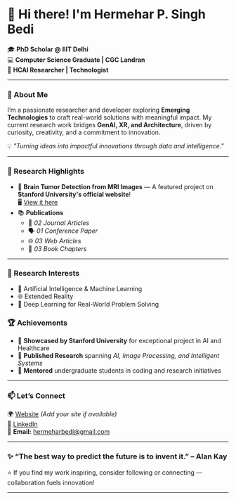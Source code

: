 # 👋 Hi there! I'm Hermehar P. Singh Bedi  

🎓 **PhD Scholar @ IIIT Delhi**  
💻 **Computer Science Graduate | CGC Landran**  
🌟 **HCAI Researcher | Technologist**

---

### 🚀 About Me  

I’m a passionate researcher and developer exploring **Emerging Technologies** to craft real-world solutions with meaningful impact. My current research work bridges **GenAI, XR, and Architecture**, driven by curiosity, creativity, and a commitment to innovation.  

💡 *"Turning ideas into impactful innovations through data and intelligence."*

---

### 🧠 Research Highlights  

- 🧬 **Brain Tumor Detection from MRI Images** — A featured project on **Stanford University's official website**!  
  🖥️ [View it here](https://codeinplace.stanford.edu/2021/showcase/152)  
- 📚 **Publications**  
  - 📰 *02 Journal Articles*  
  - 🗣️ *01 Conference Paper*  
  - 🌐 *03 Web Articles*  
  - 📘 *03 Book Chapters*  

---

### 🔬 Research Interests  

- 🧠 Artificial Intelligence & Machine Learning
- 🌐 Extended Reality
- 🧩 Deep Learning for Real-World Problem Solving  


### 🏆 Achievements  

- 🥇 **Showcased by Stanford University** for exceptional project in AI and Healthcare  
- 🔭 **Published Research** spanning *AI, Image Processing, and Intelligent Systems*  
- 🧩 **Mentored** undergraduate students in coding and research initiatives  

---

### 📫 Let’s Connect  

🌍 [Website](https://sites.google.com/iiitd.ac.in/hermeharbedi) *(Add your site if available)*  
💼 [LinkedIn](#https://www.linkedin.com/in/hermeharbedi/)  
📧 **Email:** hermeharbedi@gmail.com  

---

### ✨ “The best way to predict the future is to invent it.” – Alan Kay  

⭐ If you find my work inspiring, consider following or connecting — collaboration fuels innovation!

---
